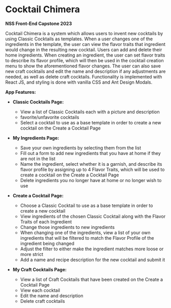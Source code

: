 # Cocktail Chimera 
**NSS Front-End Capstone 2023**

Cocktail Chimera is a system which allows users to invent new cocktails by using Classic Cocktails as templates. When a user changes one of the ingredients in the template, the user can view the flavor traits that ingredient would change in the resulting new cocktail. Users can add and delete their home ingredients. When creating an ingredient, the user can set flavor traits to describe its flavor profile, which will then be used in the cocktail creation menu to show the aforementioned flavor changes. The user can also save new craft cocktails and edit the name and description if any adjustments are needed, as well as delete craft cocktails. Functionality is implemented with React JS, and styling is done with vanilla CSS and Ant Design Modals.

**App Features:**

- **Classic Cocktails Page:**
    - View a list of Classic Cocktails each with a picture and description
    - favorite/unfavorite cocktails
    - Select a cocktail to use as a base template in order to create a new cocktail on the Create a Cocktail Page
      
- **My Ingredients Page:**
    - Save your own ingredients by selecting them from the list
    - Fill out a form to add new ingredients that you have at home if they are not in the list
    - Name the ingredient, select whether it is a garnish, and describe its flavor profile by assigning up to 4 Flavor Traits, which will be used to create a cocktail on the Create a Cocktail Page
    - Delete ingredients you no longer have at home or no longer wish to use
    
- **Create a Cocktail Page:**
    - Choose a Classic Cocktail to use as a base template in order to create a new cocktail
    - View ingredients of the chosen Classic Cocktail along with the Flavor Traits of each Ingredient
    - Change those ingredients to new ingredients
    - When changing one of the ingredients, view a list of your own ingredients that will be filtered to match the Flavor Profile of the ingredient being changed
    - Adjust the filter to either make the ingredient matches more loose or more strict
    - Add a name and recipe description for the new cocktail and submit it 

- **My Craft Cocktails Page:**
    - View a list of Craft Cocktails that have been created on the Create a Cocktail Page
    - View each cocktail
    - Edit the name and description
    - Delete craft cocktails
